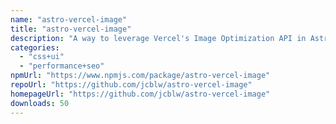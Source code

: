 ```yaml
---
name: "astro-vercel-image"
title: "astro-vercel-image"
description: "A way to leverage Vercel's Image Optimization API in Astro"
categories:
  - "css+ui"
  - "performance+seo"
npmUrl: "https://www.npmjs.com/package/astro-vercel-image"
repoUrl: "https://github.com/jcblw/astro-vercel-image"
homepageUrl: "https://github.com/jcblw/astro-vercel-image"
downloads: 50
---
```

